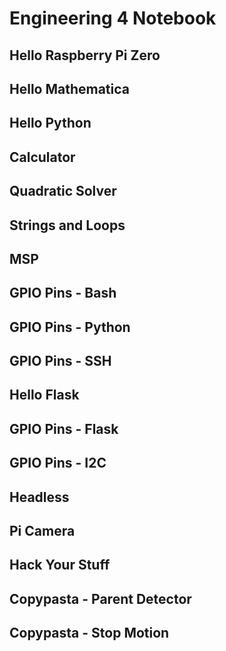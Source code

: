 # Engineering 4 Notebook

## Hello Raspberry Pi Zero

## Hello Mathematica

## Hello Python

## Calculator

## Quadratic Solver

## Strings and Loops

## MSP

## GPIO Pins - Bash

## GPIO Pins - Python

## GPIO Pins - SSH

## Hello Flask

## GPIO Pins - Flask

## GPIO Pins - I2C

## Headless

## Pi Camera

## Hack Your Stuff

## Copypasta - Parent Detector

## Copypasta - Stop Motion
